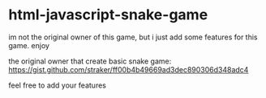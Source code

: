 # html-javascript-snake-game
im not the original owner of this game, but i just add some features for this game. enjoy


the original owner that create basic snake game:
https://gist.github.com/straker/ff00b4b49669ad3dec890306d348adc4

feel free to add your features
